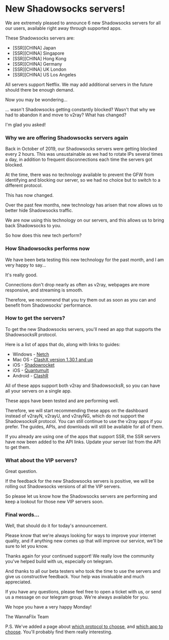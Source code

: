 # New Shadowsocks servers!

We are extremely pleased to announce 6 new Shadowsocks servers for all our users, available right away through supported apps.

These Shadowsocks servers are:

* \[SSR]\[CHINA] Japan
* \[SSR]\[CHINA] Singapore
* \[SSR]\[CHINA] Hong Kong
* \[SSR]\[CHINA] Germany
* \[SSR]\[CHINA] UK London
* \[SSR]\[CHINA] US Los Angeles

All servers support Netflix. We may add additional servers in the future should there be enough demand.

Now you may be wondering...

... wasn't Shadowsocks getting constantly blocked? Wasn't that why we had to abandon it and move to v2ray? What has changed?

I'm glad you asked!

### Why we are offering Shadowsocks servers again

Back in October of 2019, our Shadowsocks servers were getting blocked every 2 hours. This was unsustainable as we had to rotate IPs several times a day, in addition to frequent disconnections each time the servers got blocked.

At the time, there was no technology available to prevent the GFW from identifying and blocking our server, so we had no choice but to switch to a different protocol.

This has now changed.

Over the past few months, new technology has arisen that now allows us to better hide Shadowsocks traffic.&#x20;

We are now using this technology on our servers, and this allows us to bring back Shadowsocks to you.

So how does this new tech perform?

### How Shadowsocks performs now

We have been beta testing this new technology for the past month, and I am very happy to say...

It's really good.

Connections don't drop nearly as often as v2ray, webpages are more responsive, and streaming is smooth.

Therefore, we recommend that you try them out as soon as you can and benefit from Shadowsocks' performance.

### How to get the servers?

To get the new Shadowsocks servers, you'll need an app that supports the ShadowsocksR protocol.

Here is a list of apps that do, along with links to guides:

* Windows - [Netch](../windows/v2ray-shadowsocks/netch-1.md)
* Mac OS - [ClashX version 1.30.1 and up](../mac-os/v2ray-shadowsocks/clashx-v1.30.1-and-higher.md)
* iOS - [Shadowrocket](../ios/shadowrocket.md)
* iOS - [Quantumult](../installation-guides/ios/quantumult-alternative-app-1.md)
* Android - [ClashR](../android/v2ray-shadowsocks/clashr-for-android-recommended.md)

All of these apps support both v2ray and ShadowsocksR, so you can have all your servers on a single app.

These apps have been tested and are performing well.&#x20;

Therefore, we will start recommending these apps on the dashboard instead of v2rayN, v2rayU, and v2rayNG, which do not support the ShadowsocksR protocol. You can still continue to use the v2ray apps if you prefer. The guides, APIs, and downloads will still be available for all of them.

If you already are using one of the apps that support SSR, the SSR servers have now been added to the API links. Update your server list from the API to get them.

### What about the VIP servers?

Great question.&#x20;

If the feedback for the new Shadowsocks servers is positive, we will be rolling out Shadowsocks versions of all the VIP servers.

So please let us know how the Shadowsocks servers are performing and keep a lookout for those new VIP servers soon.

### Final words...

Well, that should do it for today's announcement.

Please know that we're always looking for ways to improve your internet quality, and if anything new comes up that will improve our service, we'll be sure to let you know.&#x20;

Thanks again for your continued support! We really love the community you've helped build with us, especially on telegram.&#x20;

And thanks to all our beta testers who took the time to use the servers and give us constructive feedback. Your help was invaluable and much appreciated.

If you have any questions, please feel free to open a ticket with us, or send us a message on our telegram group. We're always available for you.

We hope you have a very happy Monday!

The WannaFlix Team

P.S. We've added a page about [which protocol to choose](../which-protocol-to-choose.md), and [which app to choose](../which-app-to-choose.md). You'll probably find them really interesting.
